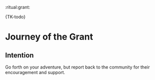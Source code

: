<!-- Title: Journey of the Grant -->
<!-- Subtitle: The Path of the Noted Adventurer during their grant 'month' -->
:ritual:grant:

{TK-todo}

# Journey of the Grant

## Intention
Go forth on your adventure, but report back to the community for their encouragement and support.
